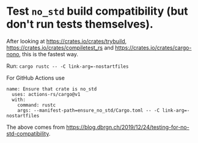# Test `no_std` build compatibility (but don't run tests themselves).

After looking at https://crates.io/crates/trybuild, https://crates.io/crates/compiletest_rs and https://crates.io/crates/cargo-nono, this is the fastest way.

Run: `cargo rustc -- -C link-arg=-nostartfiles`

For GitHub Actions use
```
name: Ensure that crate is no_std
  uses: actions-rs/cargo@v1
  with:
    command: rustc
    args: --manifest-path=ensure_no_std/Cargo.toml -- -C link-arg=-nostartfiles
```

The above comes from https://blog.dbrgn.ch/2019/12/24/testing-for-no-std-compatibility.
